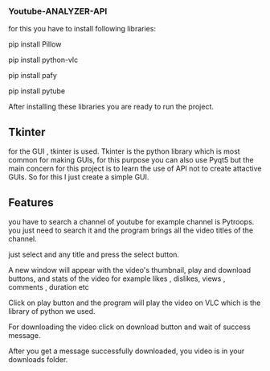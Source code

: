 ### Youtube-ANALYZER-API

for this you have to install following libraries:

pip install Pillow

pip install python-vlc

pip install pafy

pip install pytube

After installing these libraries you are ready to run the project.

## Tkinter

for the GUI , tkinter is used. Tkinter is the python library which is most common for making GUIs, for this purpose you can also use Pyqt5 but the main concern for this 
project is to learn the use of API not to create attactive GUIs. So for this I just create a simple GUI.

## Features

you have to search a channel of youtube for example channel is Pytroops. you just need to search it and the program brings all the video titles of the channel.


just select and any title and press the select button.

A new window will  appear with the video's thumbnail, play and download buttons, and stats of the video for example likes , dislikes, views , comments , duration etc

Click on play button and the program will play the video on VLC which is the library of python we used.

For downloading the video click on download button and wait of success message.

After you get a message successfully downloaded, you video is in your downloads folder.
